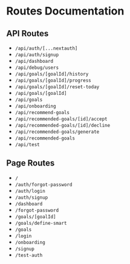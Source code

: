 # Routes Documentation

## API Routes

- `/api/auth/[...nextauth]`
- `/api/auth/signup`
- `/api/dashboard`
- `/api/debug/users`
- `/api/goals/[goalId]/history`
- `/api/goals/[goalId]/progress`
- `/api/goals/[goalId]/reset-today`
- `/api/goals/[goalId]`
- `/api/goals`
- `/api/onboarding`
- `/api/recommend-goals`
- `/api/recommended-goals/[id]/accept`
- `/api/recommended-goals/[id]/decline`
- `/api/recommended-goals/generate`
- `/api/recommended-goals`
- `/api/test`

## Page Routes

- `/`
- `/auth/forgot-password`
- `/auth/login`
- `/auth/signup`
- `/dashboard`
- `/forgot-password`
- `/goals/[goalId]`
- `/goals/define-smart`
- `/goals`
- `/login`
- `/onboarding`
- `/signup`
- `/test-auth`
